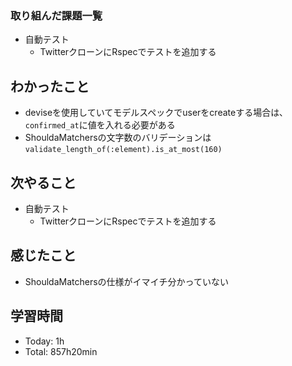 ### 取り組んだ課題一覧
- 自動テスト
  - TwitterクローンにRspecでテストを追加する
## わかったこと
- deviseを使用していてモデルスペックでuserをcreateする場合は､    `confirmed_at`に値を入れる必要がある
- ShouldaMatchersの文字数のバリデーションは`validate_length_of(:element).is_at_most(160)`
## 次やること
- 自動テスト
  - TwitterクローンにRspecでテストを追加する
## 感じたこと
- ShouldaMatchersの仕様がイマイチ分かっていない
## 学習時間
- Today: 1h
- Total: 857h20min